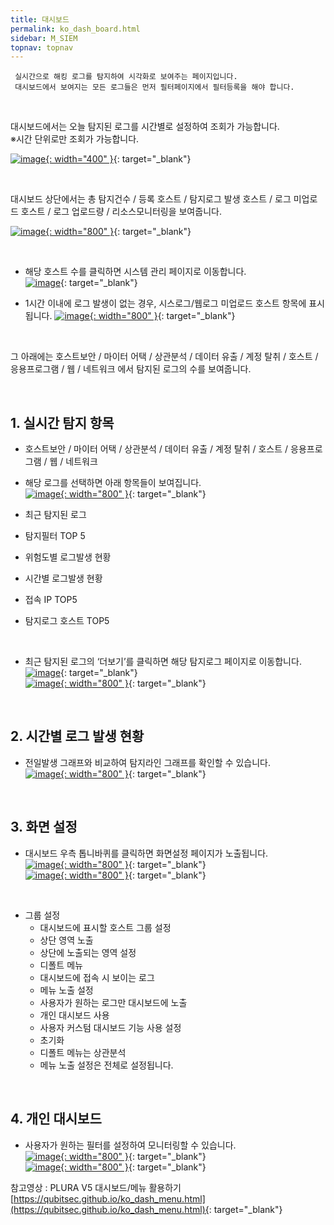 ```yaml
---
title: 대시보드
permalink: ko_dash_board.html
sidebar: M_SIEM
topnav: topnav
---
```


     실시간으로 해킹 로그를 탐지하여 시각화로 보여주는 페이지입니다.
     대시보드에서 보여지는 모든 로그들은 먼저 필터페이지에서 필터등록을 해야 합니다.

<br />

대시보드에서는 오늘 탐지된 로그를 시간별로 설정하여 조회가 가능합니다.   
※시간 단위로만 조회가 가능합니다.

[![image](/docs/images/Manual/siem/dash/13.png){: width="400" }](/docs/images/Manual/siem/dash/13.png){: target="_blank"}

<br />

대시보드 상단에서는 총 탐지건수 / 등록 호스트 / 탐지로그 발생 호스트 / 로그 미업로드 호스트 / 로그 업로드량 / 리소스모니터링을 보여줍니다.

[![image](/docs/images/Manual/siem/dash/1.png){: width="800" }](/docs/images/Manual/siem/dash/1.png){: target="_blank"}

<br />

- 해당 호스트 수를 클릭하면 시스템 관리 페이지로 이동합니다.   
[![image](/docs/images/Manual/siem/dash/2.png)](/docs/images/Manual/siem/dash/2.png){: target="_blank"}

- 1시간 이내에 로그 발생이 없는 경우, 시스로그/웹로그 미업로드 호스트 항목에 표시됩니다.
[![image](/docs/images/Manual/siem/dash/3.png){: width="800" }](/docs/images/Manual/siem/dash/3.png){: target="_blank"}

<br />

그 아래에는 호스트보안 / 마이터 어택 / 상관분석 / 데이터 유출 / 계정 탈취 / 호스트 / 응용프로그램 / 웹 / 네트워크 에서 탐지된 로그의 수를 보여줍니다.

<br />

## 1. 실시간 탐지 항목

- 호스트보안 / 마이터 어택 / 상관분석 / 데이터 유출 / 계정 탈취 / 호스트 / 응용프로그램 / 웹 / 네트워크
- 해당 로그를 선택하면 아래 항목들이 보여집니다.   
[![image](/docs/images/Manual/siem/dash/12.png){: width="800" }](/docs/images/Manual/siem/dash/12.png){: target="_blank"}

- 최근 탐지된 로그
- 탐지필터 TOP 5
- 위험도별 로그발생 현황
- 시간별 로그발생 현황
- 접속 IP TOP5
- 탐지로그 호스트 TOP5

<br />

- 최근 탐지된 로그의 ‘더보기’를 클릭하면 해당 탐지로그 페이지로 이동합니다.
[![image](/docs/images/Manual/siem/dash/5.png)](/docs/images/Manual/siem/dash/5.png){: target="_blank"}   
[![image](/docs/images/Manual/siem/dash/6.png){: width="800" }](/docs/images/Manual/siem/dash/6.png){: target="_blank"}

<br />

## 2. 시간별 로그 발생 현황

- 전일발생 그래프와 비교하여 탐지라인 그래프를 확인할 수 있습니다.   
[![image](/docs/images/Manual/siem/dash/7.png){: width="800" }](/docs/images/Manual/siem/dash/7.png){: target="_blank"}

<br />

## 3. 화면 설정

- 대시보드 우측 톱니바퀴를 클릭하면 화면설정 페이지가 노출됩니다.   
[![image](/docs/images/Manual/siem/dash/14.png){: width="800" }](/docs/images/Manual/siem/dash/14.png){: target="_blank"}   
[![image](/docs/images/Manual/siem/dash/15.png){: width="800" }](/docs/images/Manual/siem/dash/15.png){: target="_blank"}

 <br />

+ 그룹 설정
   - 대시보드에 표시할 호스트 그룹 설정
   - 상단 영역 노출
   - 상단에 노출되는 영역 설정
   - 디폴트 메뉴
   - 대시보드에 접속 시 보이는 로그
   - 메뉴 노출 설정
   - 사용자가 원하는 로그만 대시보드에 노출
   - 개인 대시보드 사용
   - 사용자 커스텀 대시보드 기능 사용 설정
   - 초기화
   - 디폴트 메뉴는 상관분석
   - 메뉴 노출 설정은 전체로 설정됩니다.

<br />

## 4. 개인 대시보드

- 사용자가 원하는 필터를 설정하여 모니터링할 수 있습니다.   
[![image](/docs/images/Manual/siem/dash/10.png){: width="800" }](/docs/images/Manual/siem/dash/10.png){: target="_blank"}   
[![image](/docs/images/Manual/siem/dash/11.png){: width="800" }](/docs/images/Manual/siem/dash/11.png){: target="_blank"}

 참고영상 : PLURA V5 대시보드/메뉴 활용하기   
 [https://qubitsec.github.io/ko_dash_menu.html](https://qubitsec.github.io/ko_dash_menu.html){: target="_blank"}